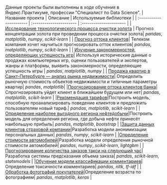 Данные проекты были выполнены в ходе обучения в Яндекс.Практикуме, профессии "Специалист по Data Science".
| Название проекта | Описание | Используемые библиотеки | 
| :---------------------- | :---------------------- | :---------------------- |
| [Исследование технологического процесса очистки золота](https://github.com/RoschinDi/ya_projects/tree/main/Gold%20Recovery) | Прогноз концентрации золота при проведении процесса очистки золота| *pandas*, *matplotlib*, *numpy*, *scikit-learn* |
| [Прогноз оттока клиентов](https://github.com/RoschinDi/ya_projects/tree/main/Customers%20Churn)| Телеком компания хочет научиться прогнозировать отток клиентов| *pandas*, *matplotlib*, *numpy*, *scikit-learn* |
| [Изучение закономерностей, определяющих успешность игр](https://github.com/RoschinDi/ya_projects/tree/main/Marketing%20Videogame's%20Store)| Используя исторические данные о продажах компьютерных игр, оценки пользователей и экспертов, жанры и платформы, выявить закономерности, определяющие успешность игры | *pandas*, *matplotlib*, *numpy* |
| [Продажа квартир в Санкт-Петербурге — анализ рынка недвижимости](https://github.com/RoschinDi/ya_projects/tree/main/Price%20For%20Flats)| Определить рыночную стоимость объектов недвижимости и типичные параметры квартир| *pandas*, *matplotlib*|
|[Прогнозирование оттока клиентов банка](https://github.com/RoschinDi/ya_projects/tree/main/Bank%20Customers%20Churn)| Спрогнозировать уйдет клиент в ближайшем будущем или нет| *pandas*, *matplotlib*, *scikit-learn* |
|[Рекомендация тарифов](https://github.com/RoschinDi/ya_projects/tree/main/Mobile%20Tariffs)|Построить модель, способную проанализировать поведение клиентов и предложить пользователям новый тариф.| *pandas*, *matplotlib*, *scikit-learn* |
|[Определение наиболее выгодного региона нефтедобычи](https://github.com/RoschinDi/ya_projects/tree/main/Oil%20Production)|Построить модель для определения региона, где добыча нефти принесёт наибольшую прибыль| *pandas*, *matplotlib*, *bootstrap* |
|[Защита данных клиентов страховой компании](https://github.com/RoschinDi/ya_projects/tree/main/Protected%20Data)|Разработка модели анонимизации персональных данных| *pandas*, *numpy*, *scikit-learn* |
|[Определение стоимости автомобилей](https://github.com/RoschinDi/ya_projects/tree/main/Price%20For%20Cars)|Разработка модели определения рыночной стоимости автомобилей| *pandas*, *numpy*, *scikit-learn*, *lightgbm* |
|[Прогнозирование количества заказов такси на следующий час](https://github.com/RoschinDi/ya_projects/tree/main/next_taxis_orders)|Разработка системы предсказания объема заказа| *pandas*, *scikit-learn*, *statsmodels* |
|[Обучение модели классификации комментариев](https://github.com/RoschinDi/ya_projects/tree/main/Analyzing%20Texts)|Определение токсичности комментариев| *pandas*, *nltk*, *tf-idf* |
|[Обработка фотографий покупателей](https://github.com/RoschinDi/ya_projects/tree/main/age_by_photo)|Определение возраста по фотографиям| *pandas*, *matplotlib*, *keras* |
